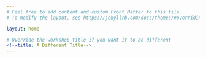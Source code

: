 ```yaml
---
# Feel free to add content and custom Front Matter to this file.
# To modify the layout, see https://jekyllrb.com/docs/themes/#overriding-theme-defaults

layout: home

# Override the workshop title if you want it to be different
<!--title: A Different Title-->
---
```






